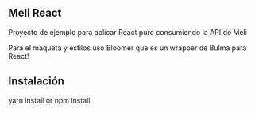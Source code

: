 ## Meli React

Proyecto de ejemplo para aplicar React puro consumiendo la API de Meli

Para el maqueta y estilos uso Bloomer que es un wrapper de Bulma para React!

## Instalación
yarn install or npm install
